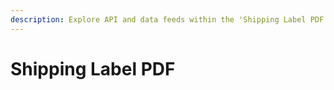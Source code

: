 ```yaml
---
description: Explore API and data feeds within the 'Shipping Label PDF' documentation.
---
```


# Shipping Label PDF

